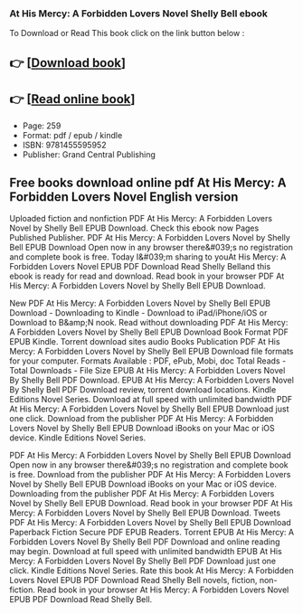 ### At His Mercy: A Forbidden Lovers Novel Shelly Bell ebook

To Download or Read This book click on the link button below :

## 👉  [**[Download book](http://get-pdfs.com/download.php?group=book&from=github.com&id=718086&lnk=1060 "Download book")**]

## 👉  [**[Read online book](http://get-pdfs.com/download.php?group=book&from=github.com&id=718086&lnk=1060 "Read online book")**]


* Page: 259
* Format: pdf / epub / kindle
* ISBN: 9781455595952
* Publisher: Grand Central Publishing



## Free books download online pdf At His Mercy: A Forbidden Lovers Novel English version


Uploaded fiction and nonfiction PDF At His Mercy: A Forbidden Lovers Novel by Shelly Bell EPUB Download. Check this ebook now Pages Published Publisher. PDF At His Mercy: A Forbidden Lovers Novel by Shelly Bell EPUB Download Open now in any browser there&amp;#039;s no registration and complete book is free. Today I&amp;#039;m sharing to youAt His Mercy: A Forbidden Lovers Novel EPUB PDF Download Read Shelly Belland this ebook is ready for read and download. Read book in your browser PDF At His Mercy: A Forbidden Lovers Novel by Shelly Bell EPUB Download.

New PDF At His Mercy: A Forbidden Lovers Novel by Shelly Bell EPUB Download - Downloading to Kindle - Download to iPad/iPhone/iOS or Download to B&amp;amp;N nook. Read without downloading PDF At His Mercy: A Forbidden Lovers Novel by Shelly Bell EPUB Download Book Format PDF EPUB Kindle. Torrent download sites audio Books Publication PDF At His Mercy: A Forbidden Lovers Novel by Shelly Bell EPUB Download file formats for your computer. Formats Available : PDF, ePub, Mobi, doc Total Reads - Total Downloads - File Size EPUB At His Mercy: A Forbidden Lovers Novel By Shelly Bell PDF Download. EPUB At His Mercy: A Forbidden Lovers Novel By Shelly Bell PDF Download review, torrent download locations. Kindle Editions Novel Series. Download at full speed with unlimited bandwidth PDF At His Mercy: A Forbidden Lovers Novel by Shelly Bell EPUB Download just one click. Download from the publisher PDF At His Mercy: A Forbidden Lovers Novel by Shelly Bell EPUB Download iBooks on your Mac or iOS device. Kindle Editions Novel Series.

PDF At His Mercy: A Forbidden Lovers Novel by Shelly Bell EPUB Download Open now in any browser there&amp;#039;s no registration and complete book is free. Download from the publisher PDF At His Mercy: A Forbidden Lovers Novel by Shelly Bell EPUB Download iBooks on your Mac or iOS device. Downloading from the publisher PDF At His Mercy: A Forbidden Lovers Novel by Shelly Bell EPUB Download. Read book in your browser PDF At His Mercy: A Forbidden Lovers Novel by Shelly Bell EPUB Download. Tweets PDF At His Mercy: A Forbidden Lovers Novel by Shelly Bell EPUB Download Paperback Fiction Secure PDF EPUB Readers. Torrent EPUB At His Mercy: A Forbidden Lovers Novel By Shelly Bell PDF Download and online reading may begin. Download at full speed with unlimited bandwidth EPUB At His Mercy: A Forbidden Lovers Novel By Shelly Bell PDF Download just one click. Kindle Editions Novel Series. Rate this book At His Mercy: A Forbidden Lovers Novel EPUB PDF Download Read Shelly Bell novels, fiction, non-fiction. Read book in your browser At His Mercy: A Forbidden Lovers Novel EPUB PDF Download Read Shelly Bell.





